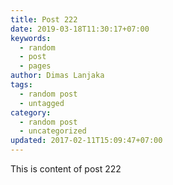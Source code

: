 ```yaml
---
title: Post 222
date: 2019-03-18T11:30:17+07:00
keywords:
  - random
  - post
  - pages
author: Dimas Lanjaka
tags:
  - random post
  - untagged
category:
  - random post
  - uncategorized
updated: 2017-02-11T15:09:47+07:00
---
```

This is content of post 222